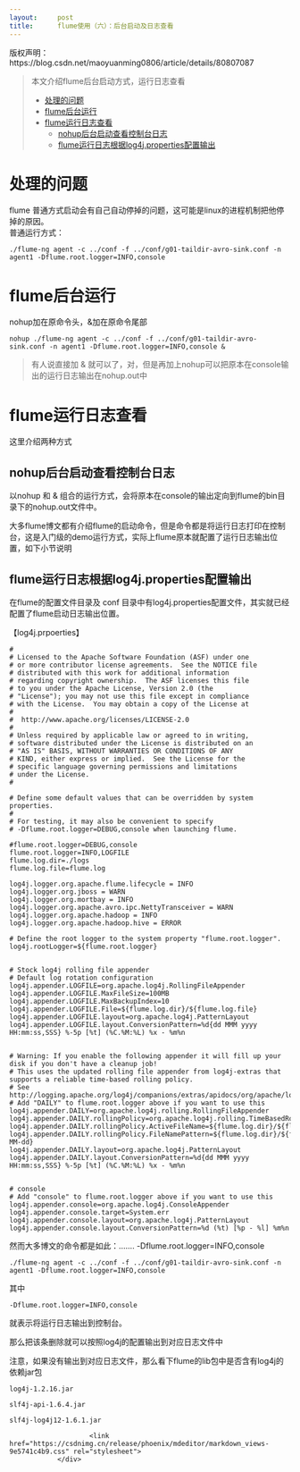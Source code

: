 ```yaml
---
layout:     post
title:      flume使用（六）：后台启动及日志查看
---
```

<div id="article_content" class="article_content clearfix csdn-tracking-statistics" data-pid="blog" data-mod="popu_307" data-dsm="post">
								<div class="article-copyright">
					版权声明：					https://blog.csdn.net/maoyuanming0806/article/details/80807087				</div>
								            <div id="content_views" class="markdown_views prism-atom-one-dark">
							<!-- flowchart 箭头图标 勿删 -->
							<svg xmlns="http://www.w3.org/2000/svg" style="display: none;"><path stroke-linecap="round" d="M5,0 0,2.5 5,5z" id="raphael-marker-block" style="-webkit-tap-highlight-color: rgba(0, 0, 0, 0);"></path></svg>
							<blockquote>
  <p>本文介绍flume后台启动方式，运行日志查看</p>
  
  <p></p><div class="toc"><div class="toc">
<ul>
<li><a href="#%E5%A4%84%E7%90%86%E7%9A%84%E9%97%AE%E9%A2%98" rel="nofollow">处理的问题</a></li>
<li><a href="#flume%E5%90%8E%E5%8F%B0%E8%BF%90%E8%A1%8C" rel="nofollow">flume后台运行</a></li>
<li><a href="#flume%E8%BF%90%E8%A1%8C%E6%97%A5%E5%BF%97%E6%9F%A5%E7%9C%8B" rel="nofollow">flume运行日志查看</a><ul>
<li><a href="#nohup%E5%90%8E%E5%8F%B0%E5%90%AF%E5%8A%A8%E6%9F%A5%E7%9C%8B%E6%8E%A7%E5%88%B6%E5%8F%B0%E6%97%A5%E5%BF%97" rel="nofollow">nohup后台启动查看控制台日志</a></li>
<li><a href="#flume%E8%BF%90%E8%A1%8C%E6%97%A5%E5%BF%97%E6%A0%B9%E6%8D%AElog4jproperties%E9%85%8D%E7%BD%AE%E8%BE%93%E5%87%BA" rel="nofollow">flume运行日志根据log4j.properties配置输出</a></li>
</ul>
</li>
</ul>
</div>
</div>

</blockquote>



<h1 id="处理的问题">处理的问题</h1>

<p>flume 普通方式启动会有自己自动停掉的问题，这可能是linux的进程机制把他停掉的原因。 <br>
普通运行方式：</p>



<pre class="prettyprint"><code class=" hljs lasso"><span class="hljs-built_in">.</span>/flume<span class="hljs-attribute">-ng</span> agent <span class="hljs-attribute">-c</span> <span class="hljs-built_in">..</span>/conf <span class="hljs-attribute">-f</span> <span class="hljs-built_in">..</span>/conf/g01<span class="hljs-attribute">-taildir</span><span class="hljs-attribute">-avro</span><span class="hljs-attribute">-sink</span><span class="hljs-built_in">.</span>conf <span class="hljs-attribute">-n</span> agent1 <span class="hljs-attribute">-Dflume</span><span class="hljs-built_in">.</span>root<span class="hljs-built_in">.</span>logger<span class="hljs-subst">=</span>INFO,console</code></pre>

<h1 id="flume后台运行">flume后台运行</h1>

<p>nohup加在原命令头，&amp;加在原命令尾部</p>



<pre class="prettyprint"><code class=" hljs lasso">nohup <span class="hljs-built_in">.</span>/flume<span class="hljs-attribute">-ng</span> agent <span class="hljs-attribute">-c</span> <span class="hljs-built_in">..</span>/conf <span class="hljs-attribute">-f</span> <span class="hljs-built_in">..</span>/conf/g01<span class="hljs-attribute">-taildir</span><span class="hljs-attribute">-avro</span><span class="hljs-attribute">-sink</span><span class="hljs-built_in">.</span>conf <span class="hljs-attribute">-n</span> agent1 <span class="hljs-attribute">-Dflume</span><span class="hljs-built_in">.</span>root<span class="hljs-built_in">.</span>logger<span class="hljs-subst">=</span>INFO,console <span class="hljs-subst">&amp;</span></code></pre>

<blockquote>
  <p>有人说直接加 &amp; 就可以了，对，但是再加上nohup可以把原本在console输出的运行日志输出在nohup.out中</p>
</blockquote>



<h1 id="flume运行日志查看">flume运行日志查看</h1>

<p>这里介绍两种方式</p>



<h2 id="nohup后台启动查看控制台日志">nohup后台启动查看控制台日志</h2>

<p>以nohup 和 &amp; 组合的运行方式，会将原本在console的输出定向到flume的bin目录下的nohup.out文件中。</p>

<p>大多flume博文都有介绍flume的启动命令，但是命令都是将运行日志打印在控制台，这是入门级的demo运行方式，实际上flume原本就配置了运行日志输出位置，如下小节说明</p>



<h2 id="flume运行日志根据log4jproperties配置输出">flume运行日志根据log4j.properties配置输出</h2>

<p>在flume的配置文件目录及 conf 目录中有log4j.properties配置文件，其实就已经配置了flume启动日志输出位置。</p>

<p>【log4j.prpoerties】</p>



<pre class="prettyprint"><code class=" hljs avrasm"><span class="hljs-preprocessor">#</span>
<span class="hljs-preprocessor"># Licensed to the Apache Software Foundation (ASF) under one</span>
<span class="hljs-preprocessor"># or more contributor license agreements.  See the NOTICE file</span>
<span class="hljs-preprocessor"># distributed with this work for additional information</span>
<span class="hljs-preprocessor"># regarding copyright ownership.  The ASF licenses this file</span>
<span class="hljs-preprocessor"># to you under the Apache License, Version 2.0 (the</span>
<span class="hljs-preprocessor"># "License"); you may not use this file except in compliance</span>
<span class="hljs-preprocessor"># with the License.  You may obtain a copy of the License at</span>
<span class="hljs-preprocessor">#</span>
<span class="hljs-preprocessor">#  http://www.apache.org/licenses/LICENSE-2.0</span>
<span class="hljs-preprocessor">#</span>
<span class="hljs-preprocessor"># Unless required by applicable law or agreed to in writing,</span>
<span class="hljs-preprocessor"># software distributed under the License is distributed on an</span>
<span class="hljs-preprocessor"># "AS IS" BASIS, WITHOUT WARRANTIES OR CONDITIONS OF ANY</span>
<span class="hljs-preprocessor"># KIND, either express or implied.  See the License for the</span>
<span class="hljs-preprocessor"># specific language governing permissions and limitations</span>
<span class="hljs-preprocessor"># under the License.</span>
<span class="hljs-preprocessor">#</span>

<span class="hljs-preprocessor"># Define some default values that can be overridden by system properties.</span>
<span class="hljs-preprocessor">#</span>
<span class="hljs-preprocessor"># For testing, it may also be convenient to specify</span>
<span class="hljs-preprocessor"># -Dflume.root.logger=DEBUG,console when launching flume.</span>

<span class="hljs-preprocessor">#flume.root.logger=DEBUG,console</span>
flume<span class="hljs-preprocessor">.root</span><span class="hljs-preprocessor">.logger</span>=INFO,LOGFILE
flume<span class="hljs-preprocessor">.log</span><span class="hljs-preprocessor">.dir</span>=./logs
flume<span class="hljs-preprocessor">.log</span><span class="hljs-preprocessor">.file</span>=flume<span class="hljs-preprocessor">.log</span>

log4j<span class="hljs-preprocessor">.logger</span><span class="hljs-preprocessor">.org</span><span class="hljs-preprocessor">.apache</span><span class="hljs-preprocessor">.flume</span><span class="hljs-preprocessor">.lifecycle</span> = INFO
log4j<span class="hljs-preprocessor">.logger</span><span class="hljs-preprocessor">.org</span><span class="hljs-preprocessor">.jboss</span> = WARN
log4j<span class="hljs-preprocessor">.logger</span><span class="hljs-preprocessor">.org</span><span class="hljs-preprocessor">.mortbay</span> = INFO
log4j<span class="hljs-preprocessor">.logger</span><span class="hljs-preprocessor">.org</span><span class="hljs-preprocessor">.apache</span><span class="hljs-preprocessor">.avro</span><span class="hljs-preprocessor">.ipc</span><span class="hljs-preprocessor">.NettyTransceiver</span> = WARN
log4j<span class="hljs-preprocessor">.logger</span><span class="hljs-preprocessor">.org</span><span class="hljs-preprocessor">.apache</span><span class="hljs-preprocessor">.hadoop</span> = INFO
log4j<span class="hljs-preprocessor">.logger</span><span class="hljs-preprocessor">.org</span><span class="hljs-preprocessor">.apache</span><span class="hljs-preprocessor">.hadoop</span><span class="hljs-preprocessor">.hive</span> = ERROR

<span class="hljs-preprocessor"># Define the root logger to the system property "flume.root.logger".</span>
log4j<span class="hljs-preprocessor">.rootLogger</span>=${flume<span class="hljs-preprocessor">.root</span><span class="hljs-preprocessor">.logger</span>}


<span class="hljs-preprocessor"># Stock log4j rolling file appender</span>
<span class="hljs-preprocessor"># Default log rotation configuration</span>
log4j<span class="hljs-preprocessor">.appender</span><span class="hljs-preprocessor">.LOGFILE</span>=org<span class="hljs-preprocessor">.apache</span><span class="hljs-preprocessor">.log</span>4j<span class="hljs-preprocessor">.RollingFileAppender</span>
log4j<span class="hljs-preprocessor">.appender</span><span class="hljs-preprocessor">.LOGFILE</span><span class="hljs-preprocessor">.MaxFileSize</span>=<span class="hljs-number">100</span>MB
log4j<span class="hljs-preprocessor">.appender</span><span class="hljs-preprocessor">.LOGFILE</span><span class="hljs-preprocessor">.MaxBackupIndex</span>=<span class="hljs-number">10</span>
log4j<span class="hljs-preprocessor">.appender</span><span class="hljs-preprocessor">.LOGFILE</span><span class="hljs-preprocessor">.File</span>=${flume<span class="hljs-preprocessor">.log</span><span class="hljs-preprocessor">.dir</span>}/${flume<span class="hljs-preprocessor">.log</span><span class="hljs-preprocessor">.file</span>}
log4j<span class="hljs-preprocessor">.appender</span><span class="hljs-preprocessor">.LOGFILE</span><span class="hljs-preprocessor">.layout</span>=org<span class="hljs-preprocessor">.apache</span><span class="hljs-preprocessor">.log</span>4j<span class="hljs-preprocessor">.PatternLayout</span>
log4j<span class="hljs-preprocessor">.appender</span><span class="hljs-preprocessor">.LOGFILE</span><span class="hljs-preprocessor">.layout</span><span class="hljs-preprocessor">.ConversionPattern</span>=%d{dd MMM yyyy HH:mm:ss,SSS} %-<span class="hljs-number">5</span>p [%t] (%C.%M:%L) %<span class="hljs-built_in">x</span> - %m%n


<span class="hljs-preprocessor"># Warning: If you enable the following appender it will fill up your disk if you don't have a cleanup job!</span>
<span class="hljs-preprocessor"># This uses the updated rolling file appender from log4j-extras that supports a reliable time-based rolling policy.</span>
<span class="hljs-preprocessor"># See http://logging.apache.org/log4j/companions/extras/apidocs/org/apache/log4j/rolling/TimeBasedRollingPolicy.html</span>
<span class="hljs-preprocessor"># Add "DAILY" to flume.root.logger above if you want to use this</span>
log4j<span class="hljs-preprocessor">.appender</span><span class="hljs-preprocessor">.DAILY</span>=org<span class="hljs-preprocessor">.apache</span><span class="hljs-preprocessor">.log</span>4j<span class="hljs-preprocessor">.rolling</span><span class="hljs-preprocessor">.RollingFileAppender</span>
log4j<span class="hljs-preprocessor">.appender</span><span class="hljs-preprocessor">.DAILY</span><span class="hljs-preprocessor">.rollingPolicy</span>=org<span class="hljs-preprocessor">.apache</span><span class="hljs-preprocessor">.log</span>4j<span class="hljs-preprocessor">.rolling</span><span class="hljs-preprocessor">.TimeBasedRollingPolicy</span>
log4j<span class="hljs-preprocessor">.appender</span><span class="hljs-preprocessor">.DAILY</span><span class="hljs-preprocessor">.rollingPolicy</span><span class="hljs-preprocessor">.ActiveFileName</span>=${flume<span class="hljs-preprocessor">.log</span><span class="hljs-preprocessor">.dir</span>}/${flume<span class="hljs-preprocessor">.log</span><span class="hljs-preprocessor">.file</span>}
log4j<span class="hljs-preprocessor">.appender</span><span class="hljs-preprocessor">.DAILY</span><span class="hljs-preprocessor">.rollingPolicy</span><span class="hljs-preprocessor">.FileNamePattern</span>=${flume<span class="hljs-preprocessor">.log</span><span class="hljs-preprocessor">.dir</span>}/${flume<span class="hljs-preprocessor">.log</span><span class="hljs-preprocessor">.file</span>}.%d{yyyy-MM-dd}
log4j<span class="hljs-preprocessor">.appender</span><span class="hljs-preprocessor">.DAILY</span><span class="hljs-preprocessor">.layout</span>=org<span class="hljs-preprocessor">.apache</span><span class="hljs-preprocessor">.log</span>4j<span class="hljs-preprocessor">.PatternLayout</span>
log4j<span class="hljs-preprocessor">.appender</span><span class="hljs-preprocessor">.DAILY</span><span class="hljs-preprocessor">.layout</span><span class="hljs-preprocessor">.ConversionPattern</span>=%d{dd MMM yyyy HH:mm:ss,SSS} %-<span class="hljs-number">5</span>p [%t] (%C.%M:%L) %<span class="hljs-built_in">x</span> - %m%n


<span class="hljs-preprocessor"># console</span>
<span class="hljs-preprocessor"># Add "console" to flume.root.logger above if you want to use this</span>
log4j<span class="hljs-preprocessor">.appender</span><span class="hljs-preprocessor">.console</span>=org<span class="hljs-preprocessor">.apache</span><span class="hljs-preprocessor">.log</span>4j<span class="hljs-preprocessor">.ConsoleAppender</span>
log4j<span class="hljs-preprocessor">.appender</span><span class="hljs-preprocessor">.console</span><span class="hljs-preprocessor">.target</span>=System<span class="hljs-preprocessor">.err</span>
log4j<span class="hljs-preprocessor">.appender</span><span class="hljs-preprocessor">.console</span><span class="hljs-preprocessor">.layout</span>=org<span class="hljs-preprocessor">.apache</span><span class="hljs-preprocessor">.log</span>4j<span class="hljs-preprocessor">.PatternLayout</span>
log4j<span class="hljs-preprocessor">.appender</span><span class="hljs-preprocessor">.console</span><span class="hljs-preprocessor">.layout</span><span class="hljs-preprocessor">.ConversionPattern</span>=%d (%t) [%p - %l] %m%n
</code></pre>

<p>然而大多博文的命令都是如此：……. -Dflume.root.logger=INFO,console</p>



<pre class="prettyprint"><code class=" hljs lasso"><span class="hljs-built_in">.</span>/flume<span class="hljs-attribute">-ng</span> agent <span class="hljs-attribute">-c</span> <span class="hljs-built_in">..</span>/conf <span class="hljs-attribute">-f</span> <span class="hljs-built_in">..</span>/conf/g01<span class="hljs-attribute">-taildir</span><span class="hljs-attribute">-avro</span><span class="hljs-attribute">-sink</span><span class="hljs-built_in">.</span>conf <span class="hljs-attribute">-n</span> agent1 <span class="hljs-attribute">-Dflume</span><span class="hljs-built_in">.</span>root<span class="hljs-built_in">.</span>logger<span class="hljs-subst">=</span>INFO,console</code></pre>

<p>其中</p>



<pre class="prettyprint"><code class=" hljs avrasm">-Dflume<span class="hljs-preprocessor">.root</span><span class="hljs-preprocessor">.logger</span>=INFO,console </code></pre>

<p>就表示将运行日志输出到控制台。</p>

<p>那么把该条删除就可以按照log4j的配置输出到对应日志文件中</p>

<p>注意，如果没有输出到对应日志文件，那么看下flume的lib包中是否含有log4j的依赖jar包</p>



<pre class="prettyprint"><code class=" hljs avrasm">log4j-<span class="hljs-number">1.2</span><span class="hljs-number">.16</span><span class="hljs-preprocessor">.jar</span>

slf4j-api-<span class="hljs-number">1.6</span><span class="hljs-number">.4</span><span class="hljs-preprocessor">.jar</span>

slf4j-log4j12-<span class="hljs-number">1.6</span><span class="hljs-number">.1</span><span class="hljs-preprocessor">.jar</span></code></pre>            </div>
						<link href="https://csdnimg.cn/release/phoenix/mdeditor/markdown_views-9e5741c4b9.css" rel="stylesheet">
                </div>